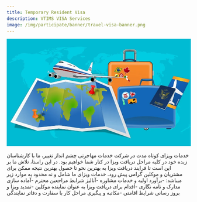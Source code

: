 ```yaml
---
title: Temporary Resident Visa
description: VTIMS VISA Services
image: /img/participate/banner/travel-visa-banner.png
---
```


<!-- ## Temporary Resident Visa Services  -->

![Get Your Visa](/img/participate/banner/travle-visa-banner.png)

خدمات ویزای کوتاه مدت
در شرکت خدمات مهاجرتی چشم انداز تغییر، ما با کارشناسان زبده خود در کلیه مراحل دریافت ویزا در کنار شما خواهیم بود. در این راستا، تلاش ما بر این است تا فرایند دریافت ویزا به بهترین نحو تا حصول بهترین نتیجه ممکن برای مشتریان و موکلین گرامی پیش رود. خدمات ویزای ما شامل و نه محدود به موارد زیر میباشد:
-برآورد اولیه و خدمات مشاوره
-آنالیز شرایط مراجعین محترم
-آماده سازی مدارک و نامه نگاری
-اقدام برای دریافت ویزا به عنوان نماینده موکلین
-تمدید ویزا و بروز رسانی شرایط اقامتی
-مکاتبه و پیگیری مراحل کار با سفارت و دفاتر نمایندگی
